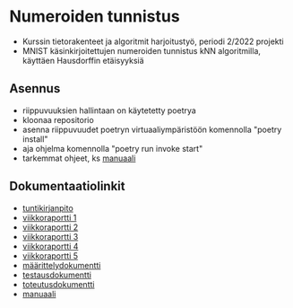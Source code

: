 # Numeroiden tunnistus 

- Kurssin tietorakenteet ja algoritmit harjoitustyö, periodi 2/2022 projekti
- MNIST käsinkirjoitettujen numeroiden tunnistus kNN algoritmilla, käyttäen Hausdorffin etäisyyksiä

## Asennus
 - riippuvuuksien hallintaan on käytetetty poetrya
 - kloonaa repositorio
 - asenna riippuvuudet poetryn virtuaaliympäristöön komennolla "poetry install"
 - aja ohjelma komennolla "poetry run invoke start"
 - tarkemmat ohjeet, ks [manuaali](https://github.com/miahro/tiralabra-knn/blob/main/dokumentaatio/manuaali.md)


## Dokumentaatiolinkit
- [tuntikirjanpito](https://github.com/miahro/tiralabra-knn/blob/main/dokumentaatio/tuntikirjanpito.md#ty%C3%B6aikakirjanpito)
- [viikkoraportti 1](https://github.com/miahro/tiralabra-knn/blob/main/dokumentaatio/viikkoraportti_1.md)
- [viikkoraportti 2](dokumentaatio/viikkoraportti_2.md)
- [viikkoraportti 3](https://github.com/miahro/tiralabra-knn/blob/main/dokumentaatio/viikkoraportti_3.md)
- [viikkoraportti 4](https://github.com/miahro/tiralabra-knn/blob/main/dokumentaatio/viikkoraportti_4.md)
- [viikkoraportti 5](https://github.com/miahro/tiralabra-knn/blob/main/dokumentaatio/viikkoraportti_5.md)
- [määrittelydokumentti](https://github.com/miahro/tiralabra-knn/blob/main/dokumentaatio/Maarittely.pdf)
- [testausdokumentti](dokumentaatio/testaus.md)
- [toteutusdokumentti](https://github.com/miahro/tiralabra-knn/blob/main/dokumentaatio/toteutus.md)
- [manuaali](https://github.com/miahro/tiralabra-knn/blob/main/dokumentaatio/manuaali.md)


